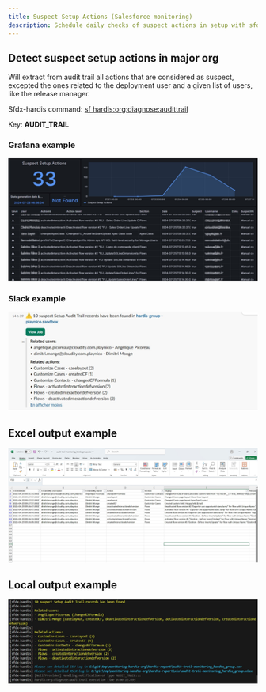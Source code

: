 ```yaml
---
title: Suspect Setup Actions (Salesforce monitoring)
description: Schedule daily checks of suspect actions in setup with sfdx-hardis Monitoring
---
```

<!-- markdownlint-disable MD013 -->

## Detect suspect setup actions in major org

Will extract from audit trail all actions that are considered as suspect, excepted the ones related to the deployment user and a given list of users, like the release manager.

Sfdx-hardis command: [sf hardis:org:diagnose:audittrail](https://sfdx-hardis.cloudity.com/hardis/org/diagnose/audittrail/)

Key: **AUDIT_TRAIL**

### Grafana example

![](assets/images/screenshot-monitoring-audittrail-grafana.jpg)

### Slack example

![](assets/images/screenshot-monitoring-audittrail.jpg)

## Excel output example

![](assets/images/screenshot-monitoring-audittrail-excel.jpg)

## Local output example

![](assets/images/screenshot-monitoring-audittrail-local.jpg)
